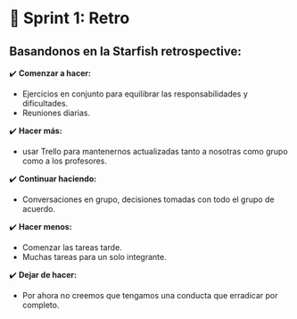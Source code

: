 # :pushpin: Sprint 1: Retro

## **Basandonos en  la Starfish retrospective**:

:heavy_check_mark:  **Comenzar a hacer:**
- Ejercicios en conjunto para equilibrar las responsabilidades y dificultades.
- Reuniones diarias.

:heavy_check_mark: **Hacer más:**
- usar Trello para mantenernos actualizadas tanto a nosotras como grupo como a los profesores.


:heavy_check_mark: **Continuar haciendo:**
- Conversaciones en grupo, decisiones tomadas con todo el grupo de acuerdo.

:heavy_check_mark: **Hacer menos:**
- Comenzar las tareas tarde.
- Muchas tareas para un solo integrante.


:heavy_check_mark: **Dejar de hacer:**
- Por ahora no creemos que tengamos una conducta que erradicar por completo.